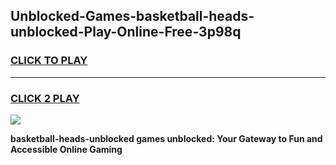 
## Unblocked-Games-basketball-heads-unblocked-Play-Online-Free-3p98q
<h3>
<a href="https://premium76.site?title=basketball-heads-unblocked&ref=26A">CLICK TO PLAY</a></h3>
<hr>

<h3>
<a href="https://premium76.site?title=basketball-heads-unblocked&ref=26A">CLICK 2 PLAY</a>
  
</h3>

<a href="https://premium76.site?title=basketball-heads-unblocked&ref=26A"><img src="https://clearcache.store/games.png"></a>


**basketball-heads-unblocked games unblocked: Your Gateway to Fun and Accessible Online Gaming**
